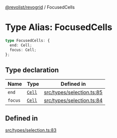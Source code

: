 [@revolist/revogrid](README.md) / FocusedCells

# Type Alias: FocusedCells

```ts
type FocusedCells: {
  end: Cell;
  focus: Cell;
};
```

## Type declaration

| Name | Type | Defined in |
| ------ | ------ | ------ |
| `end` | [`Cell`](Interface.Cell.md) | [src/types/selection.ts:85](https://github.com/revolist/revogrid/blob/b6cbd022f95d7e046d6bc88abeaf01a3bc067577/src/types/selection.ts#L85) |
| `focus` | [`Cell`](Interface.Cell.md) | [src/types/selection.ts:84](https://github.com/revolist/revogrid/blob/b6cbd022f95d7e046d6bc88abeaf01a3bc067577/src/types/selection.ts#L84) |

## Defined in

[src/types/selection.ts:83](https://github.com/revolist/revogrid/blob/b6cbd022f95d7e046d6bc88abeaf01a3bc067577/src/types/selection.ts#L83)
